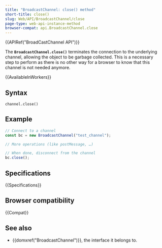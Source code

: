 ```yaml
---
title: "BroadcastChannel: close() method"
short-title: close()
slug: Web/API/BroadcastChannel/close
page-type: web-api-instance-method
browser-compat: api.BroadcastChannel.close
---
```


{{APIRef("BroadCastChannel API")}}

The **`BroadcastChannel.close()`** terminates the connection to
the underlying channel, allowing the object to be garbage collected.
This is a necessary step to perform
as there is no other way for a browser to know
that this channel is not needed anymore.

{{AvailableInWorkers}}

## Syntax

```js-nolint
channel.close()
```

## Example

```js
// Connect to a channel
const bc = new BroadcastChannel("test_channel");

// More operations (like postMessage, …)

// When done, disconnect from the channel
bc.close();
```

## Specifications

{{Specifications}}

## Browser compatibility

{{Compat}}

## See also

- {{domxref("BroadcastChannel")}}, the interface it belongs to.
